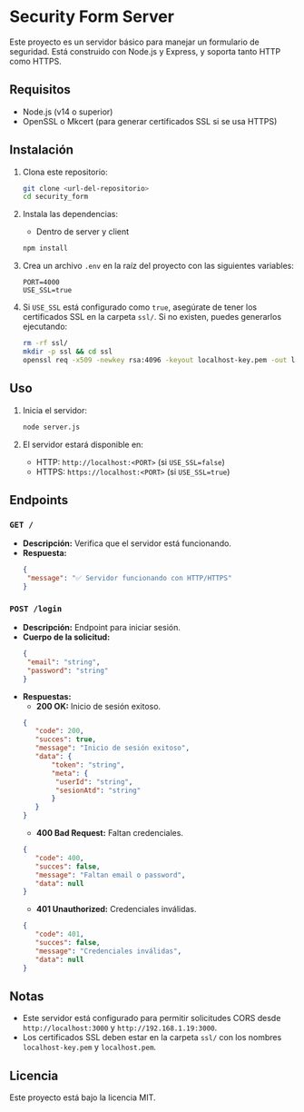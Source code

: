 # Security Form Server

Este proyecto es un servidor básico para manejar un formulario de seguridad. Está construido con Node.js y Express, y soporta tanto HTTP como HTTPS.

## Requisitos

- Node.js (v14 o superior)
- OpenSSL o Mkcert (para generar certificados SSL si se usa HTTPS)

## Instalación

1. Clona este repositorio:
	```bash
	git clone <url-del-repositorio>
	cd security_form
	```

2. Instala las dependencias:
   - Dentro de server y client 
	```bash
	npm install
	```

4. Crea un archivo `.env` en la raíz del proyecto con las siguientes variables:
	```
	PORT=4000
	USE_SSL=true
	```

5. Si `USE_SSL` está configurado como `true`, asegúrate de tener los certificados SSL en la carpeta `ssl/`. Si no existen, puedes generarlos ejecutando:
	```bash
	rm -rf ssl/
	mkdir -p ssl && cd ssl
	openssl req -x509 -newkey rsa:4096 -keyout localhost-key.pem -out localhost.pem -days 365 -nodes -subj "/CN=localhost"
	```

## Uso

1. Inicia el servidor:
	```bash
	node server.js
	```

2. El servidor estará disponible en:
	- HTTP: `http://localhost:<PORT>` (si `USE_SSL=false`)
	- HTTPS: `https://localhost:<PORT>` (si `USE_SSL=true`)

## Endpoints

### `GET /`

- **Descripción:** Verifica que el servidor está funcionando.
- **Respuesta:**
	```json
	{
	 "message": "✅ Servidor funcionando con HTTP/HTTPS"
	}
	```

### `POST /login`

- **Descripción:** Endpoint para iniciar sesión.
- **Cuerpo de la solicitud:**
	```json
	{
	 "email": "string",
	 "password": "string"
	}
	```
- **Respuestas:**
	- **200 OK:** Inicio de sesión exitoso.
	 ```json
	 {
		"code": 200,
		"succes": true,
		"message": "Inicio de sesión exitoso",
		"data": {
			"token": "string",
			"meta": {
			 "userId": "string",
			 "sesionAtd": "string"
			}
		}
	 }
	 ```
	- **400 Bad Request:** Faltan credenciales.
	 ```json
	 {
		"code": 400,
		"succes": false,
		"message": "Faltan email o password",
		"data": null
	 }
	 ```
	- **401 Unauthorized:** Credenciales inválidas.
	 ```json
	 {
		"code": 401,
		"succes": false,
		"message": "Credenciales inválidas",
		"data": null
	 }
	 ```

## Notas

- Este servidor está configurado para permitir solicitudes CORS desde `http://localhost:3000` y `http://192.168.1.19:3000`.
- Los certificados SSL deben estar en la carpeta `ssl/` con los nombres `localhost-key.pem` y `localhost.pem`.

## Licencia

Este proyecto está bajo la licencia MIT.
